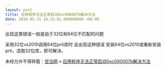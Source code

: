 ```yaml
---
layout: post
title: 应用程序无法正常启动0xc000007b解决方法
date: 2016-05-31 18:32:01.000000000 +08:00
---
```


出现这类错误一般是由于32位和64位不匹配的问题

采用32位vs2010调用64位prti库时 会出现这种错误 安装64位vs2010或重新安装prti，选取32位库，即可解决。

未经允许不得转载：[空洽网](http://kongqia.com) » [应用程序无法正常启动0xc000007b解决方法](http://kongqia.com/33705.html)


